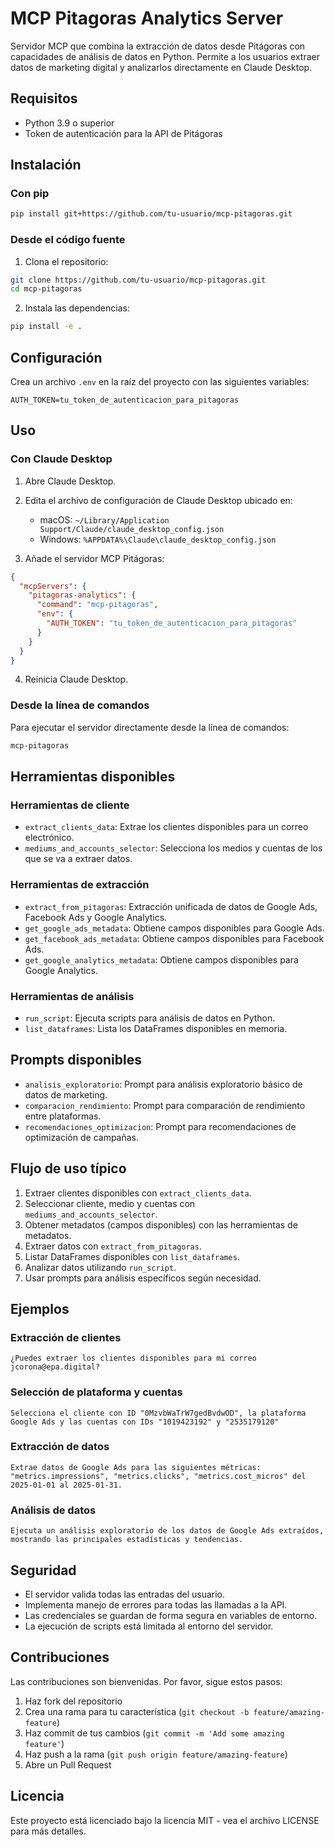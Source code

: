 # MCP Pitagoras Analytics Server

Servidor MCP que combina la extracción de datos desde Pitágoras con capacidades de análisis de datos en Python. Permite a los usuarios extraer datos de marketing digital y analizarlos directamente en Claude Desktop.

## Requisitos

- Python 3.9 o superior
- Token de autenticación para la API de Pitágoras

## Instalación

### Con pip

```bash
pip install git+https://github.com/tu-usuario/mcp-pitagoras.git
```

### Desde el código fuente

1. Clona el repositorio:

```bash
git clone https://github.com/tu-usuario/mcp-pitagoras.git
cd mcp-pitagoras
```

2. Instala las dependencias:

```bash
pip install -e .
```

## Configuración

Crea un archivo `.env` en la raíz del proyecto con las siguientes variables:

```
AUTH_TOKEN=tu_token_de_autenticacion_para_pitagoras
```

## Uso

### Con Claude Desktop

1. Abre Claude Desktop.

2. Edita el archivo de configuración de Claude Desktop ubicado en:
   - macOS: `~/Library/Application Support/Claude/claude_desktop_config.json`
   - Windows: `%APPDATA%\Claude\claude_desktop_config.json`

3. Añade el servidor MCP Pitágoras:

```json
{
  "mcpServers": {
    "pitagoras-analytics": {
      "command": "mcp-pitagoras",
      "env": {
        "AUTH_TOKEN": "tu_token_de_autenticacion_para_pitagoras"
      }
    }
  }
}
```

4. Reinicia Claude Desktop.

### Desde la línea de comandos

Para ejecutar el servidor directamente desde la línea de comandos:

```bash
mcp-pitagoras
```

## Herramientas disponibles

### Herramientas de cliente

- `extract_clients_data`: Extrae los clientes disponibles para un correo electrónico.
- `mediums_and_accounts_selector`: Selecciona los medios y cuentas de los que se va a extraer datos.

### Herramientas de extracción

- `extract_from_pitagoras`: Extracción unificada de datos de Google Ads, Facebook Ads y Google Analytics.
- `get_google_ads_metadata`: Obtiene campos disponibles para Google Ads.
- `get_facebook_ads_metadata`: Obtiene campos disponibles para Facebook Ads.
- `get_google_analytics_metadata`: Obtiene campos disponibles para Google Analytics.

### Herramientas de análisis

- `run_script`: Ejecuta scripts para análisis de datos en Python.
- `list_dataframes`: Lista los DataFrames disponibles en memoria.

## Prompts disponibles

- `analisis_exploratorio`: Prompt para análisis exploratorio básico de datos de marketing.
- `comparacion_rendimiento`: Prompt para comparación de rendimiento entre plataformas.
- `recomendaciones_optimizacion`: Prompt para recomendaciones de optimización de campañas.

## Flujo de uso típico

1. Extraer clientes disponibles con `extract_clients_data`.
2. Seleccionar cliente, medio y cuentas con `mediums_and_accounts_selector`.
3. Obtener metadatos (campos disponibles) con las herramientas de metadatos.
4. Extraer datos con `extract_from_pitagoras`.
5. Listar DataFrames disponibles con `list_dataframes`.
6. Analizar datos utilizando `run_script`.
7. Usar prompts para análisis específicos según necesidad.

## Ejemplos

### Extracción de clientes

```
¿Puedes extraer los clientes disponibles para mi correo jcorona@epa.digital?
```

### Selección de plataforma y cuentas

```
Selecciona el cliente con ID "0MzvbWaTrW7gedBvdwOD", la plataforma Google Ads y las cuentas con IDs "1019423192" y "2535179120"
```

### Extracción de datos

```
Extrae datos de Google Ads para las siguientes métricas: "metrics.impressions", "metrics.clicks", "metrics.cost_micros" del 2025-01-01 al 2025-01-31.
```

### Análisis de datos

```
Ejecuta un análisis exploratorio de los datos de Google Ads extraídos, mostrando las principales estadísticas y tendencias.
```

## Seguridad

- El servidor valida todas las entradas del usuario.
- Implementa manejo de errores para todas las llamadas a la API.
- Las credenciales se guardan de forma segura en variables de entorno.
- La ejecución de scripts está limitada al entorno del servidor.

## Contribuciones

Las contribuciones son bienvenidas. Por favor, sigue estos pasos:

1. Haz fork del repositorio
2. Crea una rama para tu característica (`git checkout -b feature/amazing-feature`)
3. Haz commit de tus cambios (`git commit -m 'Add some amazing feature'`)
4. Haz push a la rama (`git push origin feature/amazing-feature`)
5. Abre un Pull Request

## Licencia

Este proyecto está licenciado bajo la licencia MIT - vea el archivo LICENSE para más detalles.